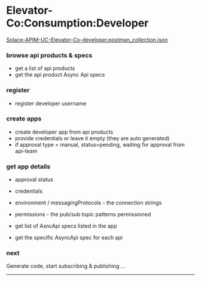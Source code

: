 # Elevator-Co:Consumption:Developer


[Solace-APIM-UC-Elevator-Co-developer.postman_collection.json](./Solace-APIM-UC-Elevator-Co-developer.postman_collection.json)

### browse api products & specs

- get a list of api products
- get the api product Async Api specs

### register

- register developer username

### create apps

- create developer app from api products
- provide credentials or leave it empty (they are auto generated)
- if approval type = manual, status=pending, waiting for approval from api-team

### get app details

- approval status
- credentials
- environment / messagingProtocols - the connection strings
- permissions - the pub/sub topic patterns permissioned


- get list of AsncApi specs listed in the app


- get the specific AsyncApi spec for each api

### next
Generate code, start subscribing & publishing ...

---
